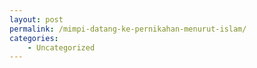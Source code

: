 ```yaml
---
layout: post
permalink: /mimpi-datang-ke-pernikahan-menurut-islam/
categories:
    - Uncategorized
---
```


